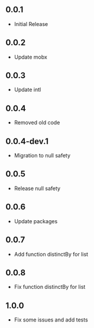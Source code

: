 ## 0.0.1

* Initial Release

## 0.0.2

* Update mobx

## 0.0.3

* Update intl

## 0.0.4

* Removed old code

## 0.0.4-dev.1

* Migration to null safety

## 0.0.5

* Release null safety

## 0.0.6

* Update packages

## 0.0.7

* Add function distinctBy for list

## 0.0.8

* Fix function distinctBy for list

## 1.0.0

* Fix some issues and add tests 